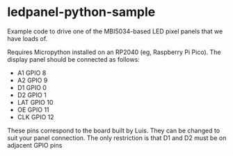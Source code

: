 # ledpanel-python-sample
Example code to drive one of the MBI5034-based LED pixel panels that we
have loads of.

Requires Micropython installed on an RP2040 (eg, Raspberry Pi Pico). The
display panel should be connected as follows:

* A1	GPIO 8
* A2	GPIO 9
* D1	GPIO 0
* D2	GPIO 1
* LAT	GPIO 10
* OE	GPIO 11
* CLK	GPIO 12

These pins correspond to the board built by Luis.
They can be changed to suit your panel connection. The only restriction
is that D1 and D2 must be on adjacent GPIO pins

